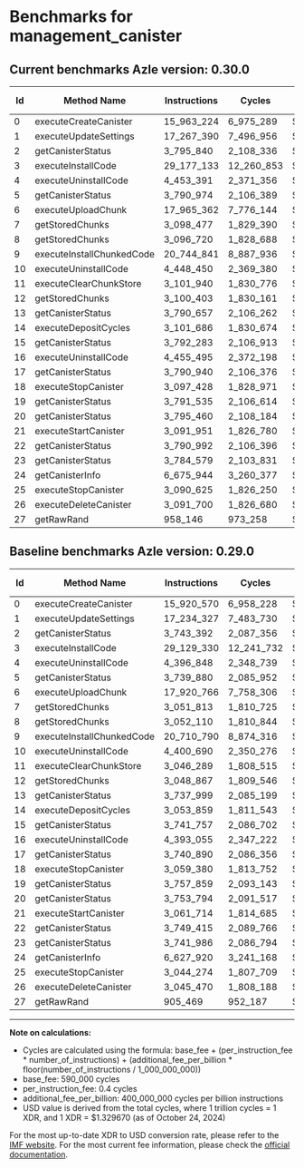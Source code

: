 # Benchmarks for management_canister

## Current benchmarks Azle version: 0.30.0

| Id  | Method Name               | Instructions | Cycles     | USD           | USD/Million Calls | Change                           |
| --- | ------------------------- | ------------ | ---------- | ------------- | ----------------- | -------------------------------- |
| 0   | executeCreateCanister     | 15_963_224   | 6_975_289  | $0.0000092748 | $9.27             | <font color="red">+42_654</font> |
| 1   | executeUpdateSettings     | 17_267_390   | 7_496_956  | $0.0000099685 | $9.96             | <font color="red">+33_063</font> |
| 2   | getCanisterStatus         | 3_795_840    | 2_108_336  | $0.0000028034 | $2.80             | <font color="red">+52_448</font> |
| 3   | executeInstallCode        | 29_177_133   | 12_260_853 | $0.0000163029 | $16.30            | <font color="red">+47_803</font> |
| 4   | executeUninstallCode      | 4_453_391    | 2_371_356  | $0.0000031531 | $3.15             | <font color="red">+56_543</font> |
| 5   | getCanisterStatus         | 3_790_974    | 2_106_389  | $0.0000028008 | $2.80             | <font color="red">+51_094</font> |
| 6   | executeUploadChunk        | 17_965_362   | 7_776_144  | $0.0000103397 | $10.33            | <font color="red">+44_596</font> |
| 7   | getStoredChunks           | 3_098_477    | 1_829_390  | $0.0000024325 | $2.43             | <font color="red">+46_664</font> |
| 8   | getStoredChunks           | 3_096_720    | 1_828_688  | $0.0000024316 | $2.43             | <font color="red">+44_610</font> |
| 9   | executeInstallChunkedCode | 20_744_841   | 8_887_936  | $0.0000118180 | $11.81            | <font color="red">+34_051</font> |
| 10  | executeUninstallCode      | 4_448_450    | 2_369_380  | $0.0000031505 | $3.15             | <font color="red">+47_760</font> |
| 11  | executeClearChunkStore    | 3_101_940    | 1_830_776  | $0.0000024343 | $2.43             | <font color="red">+55_651</font> |
| 12  | getStoredChunks           | 3_100_403    | 1_830_161  | $0.0000024335 | $2.43             | <font color="red">+51_536</font> |
| 13  | getCanisterStatus         | 3_790_657    | 2_106_262  | $0.0000028006 | $2.80             | <font color="red">+52_658</font> |
| 14  | executeDepositCycles      | 3_101_686    | 1_830_674  | $0.0000024342 | $2.43             | <font color="red">+47_827</font> |
| 15  | getCanisterStatus         | 3_792_283    | 2_106_913  | $0.0000028015 | $2.80             | <font color="red">+50_526</font> |
| 16  | executeUninstallCode      | 4_455_495    | 2_372_198  | $0.0000031542 | $3.15             | <font color="red">+62_440</font> |
| 17  | getCanisterStatus         | 3_790_940    | 2_106_376  | $0.0000028008 | $2.80             | <font color="red">+50_050</font> |
| 18  | executeStopCanister       | 3_097_428    | 1_828_971  | $0.0000024319 | $2.43             | <font color="red">+38_048</font> |
| 19  | getCanisterStatus         | 3_791_535    | 2_106_614  | $0.0000028011 | $2.80             | <font color="red">+33_676</font> |
| 20  | getCanisterStatus         | 3_795_460    | 2_108_184  | $0.0000028032 | $2.80             | <font color="red">+41_666</font> |
| 21  | executeStartCanister      | 3_091_951    | 1_826_780  | $0.0000024290 | $2.42             | <font color="red">+30_237</font> |
| 22  | getCanisterStatus         | 3_790_992    | 2_106_396  | $0.0000028008 | $2.80             | <font color="red">+41_577</font> |
| 23  | getCanisterStatus         | 3_784_579    | 2_103_831  | $0.0000027974 | $2.79             | <font color="red">+42_593</font> |
| 24  | getCanisterInfo           | 6_675_944    | 3_260_377  | $0.0000043352 | $4.33             | <font color="red">+48_024</font> |
| 25  | executeStopCanister       | 3_090_625    | 1_826_250  | $0.0000024283 | $2.42             | <font color="red">+46_351</font> |
| 26  | executeDeleteCanister     | 3_091_700    | 1_826_680  | $0.0000024289 | $2.42             | <font color="red">+46_230</font> |
| 27  | getRawRand                | 958_146      | 973_258    | $0.0000012941 | $1.29             | <font color="red">+52_677</font> |

## Baseline benchmarks Azle version: 0.29.0

| Id  | Method Name               | Instructions | Cycles     | USD           | USD/Million Calls |
| --- | ------------------------- | ------------ | ---------- | ------------- | ----------------- |
| 0   | executeCreateCanister     | 15_920_570   | 6_958_228  | $0.0000092521 | $9.25             |
| 1   | executeUpdateSettings     | 17_234_327   | 7_483_730  | $0.0000099509 | $9.95             |
| 2   | getCanisterStatus         | 3_743_392    | 2_087_356  | $0.0000027755 | $2.77             |
| 3   | executeInstallCode        | 29_129_330   | 12_241_732 | $0.0000162775 | $16.27            |
| 4   | executeUninstallCode      | 4_396_848    | 2_348_739  | $0.0000031230 | $3.12             |
| 5   | getCanisterStatus         | 3_739_880    | 2_085_952  | $0.0000027736 | $2.77             |
| 6   | executeUploadChunk        | 17_920_766   | 7_758_306  | $0.0000103160 | $10.31            |
| 7   | getStoredChunks           | 3_051_813    | 1_810_725  | $0.0000024077 | $2.40             |
| 8   | getStoredChunks           | 3_052_110    | 1_810_844  | $0.0000024078 | $2.40             |
| 9   | executeInstallChunkedCode | 20_710_790   | 8_874_316  | $0.0000117999 | $11.79            |
| 10  | executeUninstallCode      | 4_400_690    | 2_350_276  | $0.0000031251 | $3.12             |
| 11  | executeClearChunkStore    | 3_046_289    | 1_808_515  | $0.0000024047 | $2.40             |
| 12  | getStoredChunks           | 3_048_867    | 1_809_546  | $0.0000024061 | $2.40             |
| 13  | getCanisterStatus         | 3_737_999    | 2_085_199  | $0.0000027726 | $2.77             |
| 14  | executeDepositCycles      | 3_053_859    | 1_811_543  | $0.0000024088 | $2.40             |
| 15  | getCanisterStatus         | 3_741_757    | 2_086_702  | $0.0000027746 | $2.77             |
| 16  | executeUninstallCode      | 4_393_055    | 2_347_222  | $0.0000031210 | $3.12             |
| 17  | getCanisterStatus         | 3_740_890    | 2_086_356  | $0.0000027742 | $2.77             |
| 18  | executeStopCanister       | 3_059_380    | 1_813_752  | $0.0000024117 | $2.41             |
| 19  | getCanisterStatus         | 3_757_859    | 2_093_143  | $0.0000027832 | $2.78             |
| 20  | getCanisterStatus         | 3_753_794    | 2_091_517  | $0.0000027810 | $2.78             |
| 21  | executeStartCanister      | 3_061_714    | 1_814_685  | $0.0000024129 | $2.41             |
| 22  | getCanisterStatus         | 3_749_415    | 2_089_766  | $0.0000027787 | $2.77             |
| 23  | getCanisterStatus         | 3_741_986    | 2_086_794  | $0.0000027747 | $2.77             |
| 24  | getCanisterInfo           | 6_627_920    | 3_241_168  | $0.0000043097 | $4.30             |
| 25  | executeStopCanister       | 3_044_274    | 1_807_709  | $0.0000024037 | $2.40             |
| 26  | executeDeleteCanister     | 3_045_470    | 1_808_188  | $0.0000024043 | $2.40             |
| 27  | getRawRand                | 905_469      | 952_187    | $0.0000012661 | $1.26             |

---

**Note on calculations:**

- Cycles are calculated using the formula: base_fee + (per_instruction_fee \* number_of_instructions) + (additional_fee_per_billion \* floor(number_of_instructions / 1_000_000_000))
- base_fee: 590_000 cycles
- per_instruction_fee: 0.4 cycles
- additional_fee_per_billion: 400_000_000 cycles per billion instructions
- USD value is derived from the total cycles, where 1 trillion cycles = 1 XDR, and 1 XDR = $1.329670 (as of October 24, 2024)

For the most up-to-date XDR to USD conversion rate, please refer to the [IMF website](https://www.imf.org/external/np/fin/data/rms_sdrv.aspx).
For the most current fee information, please check the [official documentation](https://internetcomputer.org/docs/current/developer-docs/gas-cost#execution).
